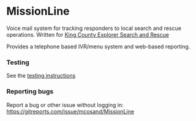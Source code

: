 # MissionLine
Voice mail system for tracking responders to local search and rescue operations. Written for [King County Explorer Search and Rescue](http://www.kcesar.org/)

Provides a telephone based IVR/menu system and web-based reporting.


### Testing
See the [testing instructions](testing.md)

### Reporting bugs
Report a bug or other issue without logging in: https://gitreports.com/issue/mcosand/MissionLine